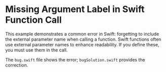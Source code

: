 # Missing Argument Label in Swift Function Call

This example demonstrates a common error in Swift: forgetting to include the external parameter name when calling a function.  Swift functions often use external parameter names to enhance readability.  If you define these, you must use them in the call.

The `bug.swift` file shows the error; `bugSolution.swift` provides the correction.